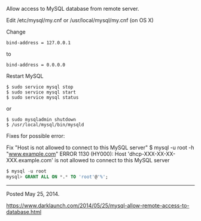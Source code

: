 Allow access to MySQL database from remote server.

Edit /etc/mysql/my.cnf or /usr/local/mysql/my.cnf (on OS X)

Change
```
bind-address = 127.0.0.1
```

to
```
bind-address = 0.0.0.0
```

Restart MySQL

```
$ sudo service mysql stop
$ sudo service mysql start
$ sudo service mysql status
```

or

```
$ sudo mysqladmin shutdown
$ /usr/local/mysql/bin/mysqld
```

Fixes for possible error:

Fix "Host is not allowed to connect to this MySQL server"
$ mysql -u root -h "www.example.com"
ERROR 1130 (HY000): Host 'dhcp-XXX-XX-XX-XXX.example.com' is not allowed to connect to this MySQL server

```sql
$ mysql -u root
mysql> GRANT ALL ON *.* TO 'root'@'%';
```

---

Posted May 25, 2014.

https://www.darklaunch.com/2014/05/25/mysql-allow-remote-access-to-database.html